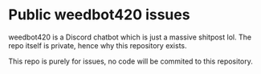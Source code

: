 # Public weedbot420 issues

weedbot420 is a Discord chatbot which is just a massive shitpost lol. The repo itself is private, hence why this repository exists.

This repo is purely for issues, no code will be commited to this repository.
